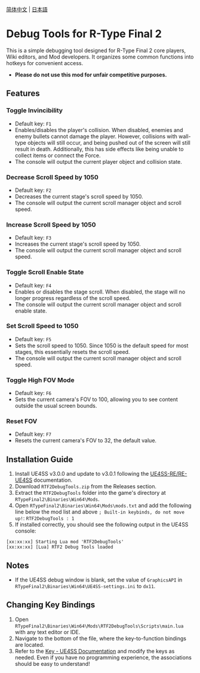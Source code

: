 [简体中文](Readme/README.zhs.md) | [日本語](Readme/README.ja.md)

# Debug Tools for R-Type Final 2
This is a simple debugging tool designed for R-Type Final 2 core players, Wiki editors, and Mod developers. It organizes some common functions into hotkeys for convenient access.  
- **Please do not use this mod for unfair competitive purposes.**

## Features
### Toggle Invincibility
- Default key: `F1`
- Enables/disables the player's collision. When disabled, enemies and enemy bullets cannot damage the player. However, collisions with wall-type objects will still occur, and being pushed out of the screen will still result in death. Additionally, this has side effects like being unable to collect items or connect the Force.
- The console will output the current player object and collision state.

### Decrease Scroll Speed by 1050
- Default key: `F2`
- Decreases the current stage's scroll speed by 1050.
- The console will output the current scroll manager object and scroll speed.

### Increase Scroll Speed by 1050
- Default key: `F3`
- Increases the current stage's scroll speed by 1050.
- The console will output the current scroll manager object and scroll speed.

### Toggle Scroll Enable State
- Default key: `F4`
- Enables or disables the stage scroll. When disabled, the stage will no longer progress regardless of the scroll speed.
- The console will output the current scroll manager object and scroll enable state.

### Set Scroll Speed to 1050
- Default key: `F5`
- Sets the scroll speed to 1050. Since 1050 is the default speed for most stages, this essentially resets the scroll speed.
- The console will output the current scroll manager object and scroll speed.

### Toggle High FOV Mode
- Default key: `F6`
- Sets the current camera's FOV to 100, allowing you to see content outside the usual screen bounds.

### Reset FOV
- Default key: `F7`
- Resets the current camera's FOV to 32, the default value.

## Installation Guide
1. Install UE4SS v3.0.0 and update to v3.0.1 following the [UE4SS-RE/RE-UE4SS](https://github.com/UE4SS-RE/RE-UE4SS) documentation.
2. Download `RTF2DebugTools.zip` from the Releases section.
3. Extract the `RTF2DebugTools` folder into the game's directory at `RTypeFinal2\Binaries\Win64\Mods`.
4. Open `RTypeFinal2\Binaries\Win64\Mods\mods.txt` and add the following line below the mod list and above `; Built-in keybinds, do not move up!`:  `RTF2DebugTools : 1`
5. If installed correctly, you should see the following output in the UE4SS console:
```
[xx:xx:xx] Starting Lua mod 'RTF2DebugTools'
[xx:xx:xx] [Lua] RTF2 Debug Tools loaded
```

## Notes
- If the UE4SS debug window is blank, set the value of `GraphicsAPI` in `RTypeFinal2\Binaries\Win64\UE4SS-settings.ini` to `dx11`.

## Changing Key Bindings
1. Open `RTypeFinal2\Binaries\Win64\Mods\RTF2DebugTools\Scripts\main.lua` with any text editor or IDE.
2. Navigate to the bottom of the file, where the key-to-function bindings are located.
3. Refer to the [Key - UE4SS Documentation](https://docs.ue4ss.com/dev/lua-api/table-definitions/key.html) and modify the keys as needed. Even if you have no programming experience, the associations should be easy to understand!